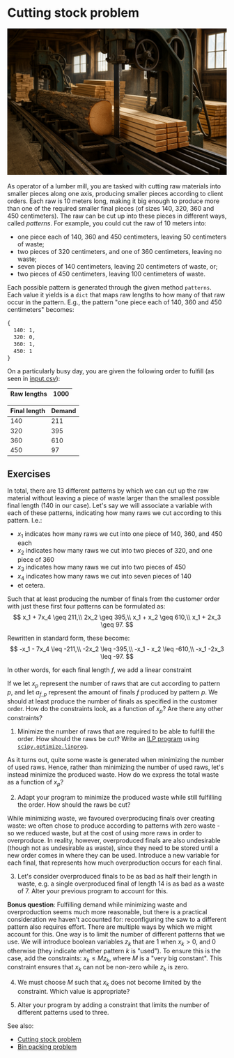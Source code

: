 # Cutting stock problem

![Lumber mill](lumber_mill.png "Generated by ChatGPT")

As operator of a lumber mill, you are tasked with cutting raw materials into smaller pieces along one axis, producing smaller pieces according to client orders. Each raw is 10 meters long, making it big enough to produce more than one of the required smaller final pieces (of sizes 140, 320, 360 and 450 centimeters). The raw can be cut up into these pieces in different ways, called _patterns_. For example, you could cut the raw of 10 meters into:

- one piece each of 140, 360 and 450 centimeters, leaving 50 centimeters of waste;
- two pieces of 320 centimeters, and one of 360 centimeters, leaving no waste;
- seven pieces of 140 centimeters, leaving 20 centimeters of waste, or;
- two pieces of 450 centimeters, leaving 100 centimeters of waste.

Each possible pattern is generated through the given method `patterns`. Each value it yields is a `dict` that maps raw lengths to how many of that raw occur in the pattern. E.g., the pattern "one piece each of 140, 360 and 450 centimeters" becomes:
```
{
  140: 1,
  320: 0,
  360: 1,
  450: 1
}
```

On a particularly busy day, you are given the following order to fulfill (as seen in [input.csv](input.csv)):

| Raw lengths  | 1000   |
|--------------|--------|

| Final length | Demand |
|--------------|--------|
| 140          | 211    |
| 320          | 395    |
| 360          | 610    |
| 450          | 97     |

## Exercises

In total, there are 13 different patterns by which we can cut up the raw material without leaving a piece of waste larger than the smallest possible final length (140 in our case). Let's say we will associate a variable with each of these patterns, indicating how many raws we cut according to this pattern. I.e.:

- $x_1$ indicates how many raws we cut into one piece of 140, 360, and 450 each
- $x_2$ indicates how many raws we cut into two pieces of 320, and one piece of 360
- $x_3$ indicates how many raws we cut into two pieces of 450
- $x_4$ indicates how many raws we cut into seven pieces of 140
- et cetera.

Such that at least producing the number of finals from the customer order with just these first four patterns can be formulated as:
$$
x_1 + 7x_4 \geq 211,\\
2x_2 \geq 395,\\
x_1 + x_2 \geq 610,\\
x_1 + 2x_3 \geq 97.
$$

Rewritten in standard form, these become:
$$
-x_1 - 7x_4 \leq -211,\\
-2x_2 \leq -395,\\
-x_1 - x_2 \leq -610,\\
-x_1 -2x_3 \leq -97.
$$

In other words, for each final length $f$, we add a linear constraint 

If we let $x_p$ represent the number of raws that are cut according to pattern $p$, and let $a_{f,p}$ represent the amount of finals $f$ produced by pattern $p$. We should at least produce the number of finals as specified in the customer order. How do the constraints look, as a function of $x_p$? Are there any other constraints?

 1. Minimize the number of raws that are required to be able to fulfill the order. How should the raws be cut? Write an [ILP program](https://en.wikipedia.org/wiki/Integer_programming) using [`scipy.optimize.linprog`](https://docs.scipy.org/doc/scipy/reference/generated/scipy.optimize.linprog.html).

As it turns out, quite some waste is generated when minimizing the number of used raws. Hence, rather than minimizing the number of used raws, let's instead minimize the produced waste. How do we express the total waste as a function of $x_p$?

 2. Adapt your program to minimize the produced waste while still fulfilling the order. How should the raws be cut?

While minimizing waste, we favoured overproducing finals over creating waste: we often chose to produce according to patterns with zero waste - so we reduced waste, but at the cost of using more raws in order to overproduce. In reality, however, overproduced finals are also undesirable (though not as undesirable as waste), since they need to be stored until a new order comes in where they can be used. Introduce a new variable for each final, that represents how much overproduction occurs for each final.

 3. Let's consider overproduced finals to be as bad as half their length in waste, e.g. a single overproduced final of length 14 is as bad as a waste of 7. Alter your previous program to account for this.

**Bonus question**: Fulfilling demand while minimizing waste and overproduction seems much more reasonable, but there is a practical consideration we haven't accounted for: reconfiguring the saw to a different pattern also requires effort. There are multiple ways by which we might account for this. One way is to limit the number of different patterns that we use. We will introduce boolean variables $z_k$ that are $1$ when $x_k > 0$, and $0$ otherwise (they indicate whether pattern $k$ is "used"). To ensure this is the case, add the constraints: $x_k \leq M z_k$, where $M$ is a "very big constant". This constraint ensures that $x_k$ can not be non-zero while $z_k$ is zero.

 4. We must choose $M$ such that $x_k$ does not become limited by the constraint. Which value is appropriate?

 5. Alter your program by adding a constraint that limits the number of different patterns used to three. 

See also:
 - [Cutting stock problem](https://en.wikipedia.org/wiki/Cutting_stock_problem)
 - [Bin packing problem](https://en.wikipedia.org/wiki/Bin_packing_problem)

